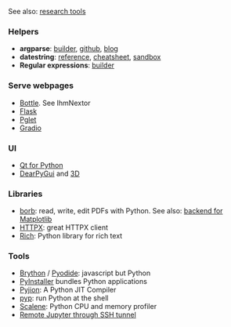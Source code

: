 See also: [research tools](https://github.com/r1cc4rdo/papers/blob/main/PYTHON.md)

### Helpers
* **argparse**: [builder](http://kitakitsune.org/argparse_builder), [github](https://github.com/Bystroushaak/argparse_builder), [blog](https://blog.rfox.eu/en/Programming/Tools_I_use/Tools_I_use_argparse_builder.html)
* **datestring**: [reference](https://docs.python.org/3/library/datetime.html#strftime-and-strptime-behavior), [cheatsheet](https://strftime.org), [sandbox](https://www.strfti.me)
* **Regular expressions**: [builder](https://regex101.com)

### Serve webpages
* [Bottle](bottlepy.org). See IhmNextor
* [Flask](flask.palletsprojects.com)
* [Pglet](pglet.io)
* [Gradio](https://github.com/gradio-app/gradio)

### UI
* [Qt for Python](https://doc.qt.io/qtforpython/)
* [DearPyGui](https://github.com/hoffstadt/DearPyGui) and [3D](https://github.com/hoffstadt/DearPy3D)

### Libraries
* [borb](https://borbpdf.com): read, write, edit PDFs with Python. See also: [backend for Matplotlib](https://stackoverflow.com/a/31133453/2814783)
* [HTTPX](https://www.python-httpx.org): great HTTPX client
* [Rich](https://github.com/willmcgugan/rich): Python library for rich text

### Tools
* [Brython](https://brython.info) / [Pyodide](https://github.com/pyodide/pyodide): javascript but Python
* [PyInstaller](https://www.pyinstaller.org) bundles Python applications
* [Pyjion](https://www.trypyjion.com): A Python JIT Compiler
* [pyp](https://github.com/hauntsaninja/pyp): run Python at the shell
* [Scalene](https://github.com/emeryberger/scalene): Python CPU and memory profiler
* [Remote Jupyter through SSH tunnel](https://amber-md.github.io/pytraj/latest/tutorials/remote_jupyter_notebook)
